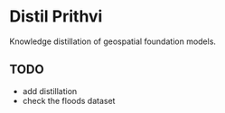 # Distil Prithvi

Knowledge distillation of geospatial foundation models.

## TODO
* add distillation
* check the floods dataset
